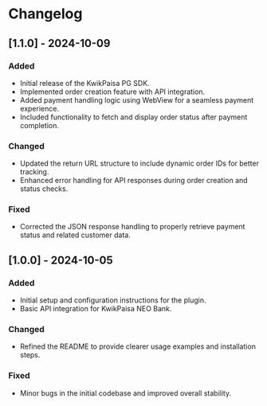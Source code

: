 # Changelog

## [1.1.0] - 2024-10-09
### Added
- Initial release of the KwikPaisa PG SDK.
- Implemented order creation feature with API integration.
- Added payment handling logic using WebView for a seamless payment experience.
- Included functionality to fetch and display order status after payment completion.

### Changed
- Updated the return URL structure to include dynamic order IDs for better tracking.
- Enhanced error handling for API responses during order creation and status checks.

### Fixed
- Corrected the JSON response handling to properly retrieve payment status and related customer data.

## [1.0.0] - 2024-10-05
### Added
- Initial setup and configuration instructions for the plugin.
- Basic API integration for KwikPaisa NEO Bank.

### Changed
- Refined the README to provide clearer usage examples and installation steps.

### Fixed
- Minor bugs in the initial codebase and improved overall stability.

